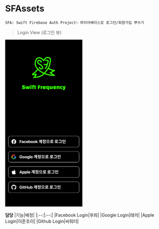 # SFAssets

`SFA: Swift Firebase Auth Project✨` `파이어베이스로 로그인/회원가입 뿌수기`

> Login View (로그인 뷰)

<img src = "./DocsAssets/LoginView.png" width = "250" />

**담당**
|기능|배정|
|:--:|:--:|
|Facebook Login|후릐|
|Google Login|태끼|
|Apple Login|이준초이|
|Github Login|씨워터|
